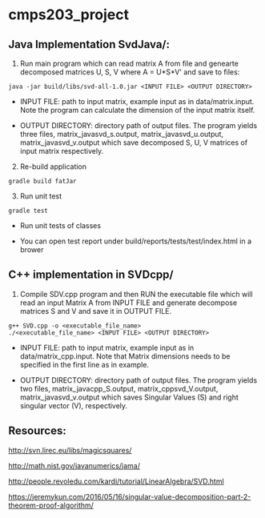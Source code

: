 # cmps203_project

## Java Implementation SvdJava/:

1. Run main program which can read matrix A from file and genearte decomposed matrices U, S, V where A = U\*S\*V' and save to files: 

```
java -jar build/libs/svd-all-1.0.jar <INPUT FILE> <OUTPUT DIRECTORY>
```
- INPUT FILE: path to input matrix, example input as in data/matrix.input. Note the program can calculate the dimension of the input matrix itself.

- OUTPUT DIRECTORY: directory path of output files. The program yields three files, matrix\_javasvd\_s.output, matrix\_javasvd\_u.output, matrix\_javasvd\_v.output which save decomposed S, U, V matrices of input matrix respectively. 

2. Re-build application
```
gradle build fatJar
```

3. Run unit test
```
gradle test
```
- Run unit tests of classes

- You can open test report under build/reports/tests/test/index.html in a brower

## C++ implementation in SVDcpp/

1. Compile SDV.cpp program and then RUN the executable file which will read an input Matrix A from INPUT FILE and generate decompose matrices S and V and save it in OUTPUT FILE.

```
g++ SVD.cpp -o <executable_file_name>
./<executable_file_name> <INPUT FILE> <OUTPUT DIRECTORY>
```
- INPUT FILE: path to input matrix, example input as in data/matrix_cpp.input. Note that Matrix dimensions needs to be specified in the first line as in example.

- OUTPUT DIRECTORY: directory path of output files. The program yields two files, matrix\_javacpp\_S.output, matrix\_cppsvd\_V.output, matrix\_javasvd\_v.output which saves Singular Values (S) and right singular vector (V), respectively.


## Resources:

http://svn.lirec.eu/libs/magicsquares/

http://math.nist.gov/javanumerics/jama/

http://people.revoledu.com/kardi/tutorial/LinearAlgebra/SVD.html

https://jeremykun.com/2016/05/16/singular-value-decomposition-part-2-theorem-proof-algorithm/
